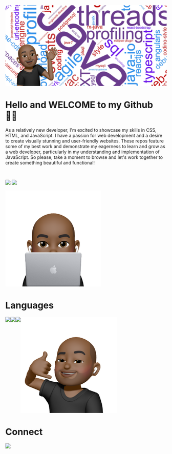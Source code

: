 <img src="Banner.png"/>

# Hello and **WELCOME** to my **Github** 👋🏾

As a relatively new developer, I'm excited to showcase my skills in CSS, HTML, and JavaScript. I have a passion for web development and a desire to create visually stunning and user-friendly websites. These repos feature some of my best work and demonstrate my eagerness to learn and grow as a web developer, particularly in my understanding and implementation of JavaScript. So please, take a moment to browse and let's work together to create something beautiful and functional!

<br>

<p> 
<img  width="47%" src="https://github-readme-stats.vercel.app/api?username=bobbe86&show_icons=true&theme=dark#gh-dark-mode-only" />
<img  width="42%" src="https://github-readme-stats.vercel.app/api/top-langs/?username=bobbe86&layout=compact"/>
</p>


<p>
<img width="300" src="MemojiLaptop.png"/>

# Languages

<img align="left" src="https://img.shields.io/badge/css3-%231572B6.svg?style=for-the-badge&logo=css3&logoColor=white"/>
<img align="left" src="https://img.shields.io/badge/javascript-%23323330.svg?style=for-the-badge&logo=javascript&logoColor=%23F7DF1E" />
<img align="left" src="https://img.shields.io/badge/html5-%23E34F26.svg?style=for-the-badge&logo=html5&logoColor=white" />
</p>
  




<p>
<img width="300" src="MemojiCall.png"/>

# Connect

<img align="left" src="https://img.shields.io/badge/linkedin-%230077B5.svg?style=for-the-badge&logo=linkedin&logoColor=white" />
</p>
